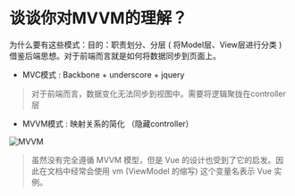 # 谈谈你对MVVM的理解？


为什么要有这些模式：目的：职责划分、分层 ( 将Model层、View层进行分类 ) 借鉴后端思想。对于前端而言就是如何将数据同步到页面上。

- MVC模式 : Backbone + underscore + jquery

> 对于前端而言，数据变化无法同步到视图中。需要将逻辑聚拢在controller层

- MVVM模式 : 映射关系的简化 （隐藏controller）

![MVVM](http://zhufengpeixun.com/jg-vue/assets/img/mvvm-1611744420463.1a57684c.png)

> 虽然没有完全遵循 MVVM 模型，但是 Vue 的设计也受到了它的启发。因此在文档中经常会使用 vm (ViewModel 的缩写) 这个变量名表示 Vue 实例。